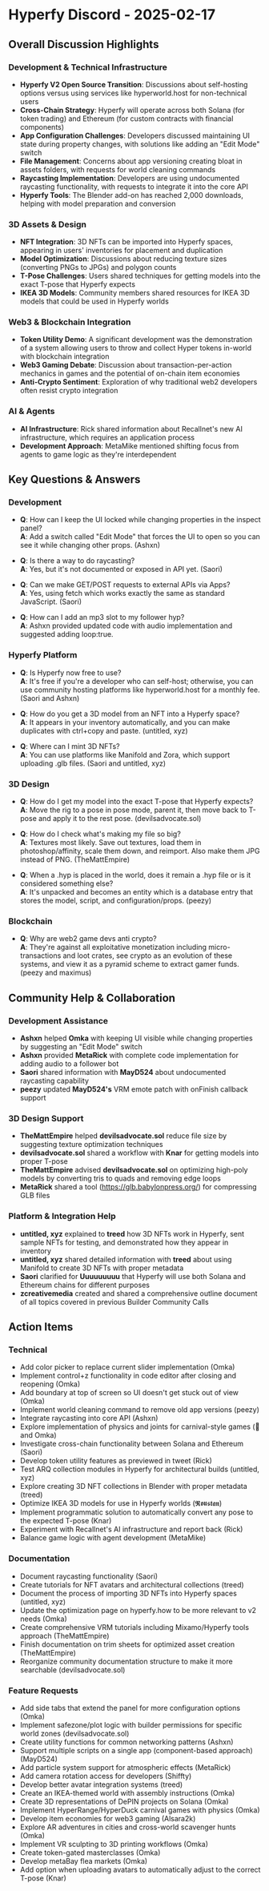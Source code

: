 # Hyperfy Discord - 2025-02-17

## Overall Discussion Highlights

### Development & Technical Infrastructure
- **Hyperfy V2 Open Source Transition**: Discussions about self-hosting options versus using services like hyperworld.host for non-technical users
- **Cross-Chain Strategy**: Hyperfy will operate across both Solana (for token trading) and Ethereum (for custom contracts with financial components)
- **App Configuration Challenges**: Developers discussed maintaining UI state during property changes, with solutions like adding an "Edit Mode" switch
- **File Management**: Concerns about app versioning creating bloat in assets folders, with requests for world cleaning commands
- **Raycasting Implementation**: Developers are using undocumented raycasting functionality, with requests to integrate it into the core API
- **Hyperfy Tools**: The Blender add-on has reached 2,000 downloads, helping with model preparation and conversion

### 3D Assets & Design
- **NFT Integration**: 3D NFTs can be imported into Hyperfy spaces, appearing in users' inventories for placement and duplication
- **Model Optimization**: Discussions about reducing texture sizes (converting PNGs to JPGs) and polygon counts
- **T-Pose Challenges**: Users shared techniques for getting models into the exact T-pose that Hyperfy expects
- **IKEA 3D Models**: Community members shared resources for IKEA 3D models that could be used in Hyperfy worlds

### Web3 & Blockchain Integration
- **Token Utility Demo**: A significant development was the demonstration of a system allowing users to throw and collect Hyper tokens in-world with blockchain integration
- **Web3 Gaming Debate**: Discussion about transaction-per-action mechanics in games and the potential of on-chain item economies
- **Anti-Crypto Sentiment**: Exploration of why traditional web2 developers often resist crypto integration

### AI & Agents
- **AI Infrastructure**: Rick shared information about Recallnet's new AI infrastructure, which requires an application process
- **Development Approach**: MetaMike mentioned shifting focus from agents to game logic as they're interdependent

## Key Questions & Answers

### Development
- **Q**: How can I keep the UI locked while changing properties in the inspect panel?  
  **A**: Add a switch called "Edit Mode" that forces the UI to open so you can see it while changing other props. (Ashxn)

- **Q**: Is there a way to do raycasting?  
  **A**: Yes, but it's not documented or exposed in API yet. (Saori)

- **Q**: Can we make GET/POST requests to external APIs via Apps?  
  **A**: Yes, using fetch which works exactly the same as standard JavaScript. (Saori)

- **Q**: How can I add an mp3 slot to my follower hyp?  
  **A**: Ashxn provided updated code with audio implementation and suggested adding loop:true.

### Hyperfy Platform
- **Q**: Is Hyperfy now free to use?  
  **A**: It's free if you're a developer who can self-host; otherwise, you can use community hosting platforms like hyperworld.host for a monthly fee. (Saori and Ashxn)

- **Q**: How do you get a 3D model from an NFT into a Hyperfy space?  
  **A**: It appears in your inventory automatically, and you can make duplicates with ctrl+copy and paste. (untitled, xyz)

- **Q**: Where can I mint 3D NFTs?  
  **A**: You can use platforms like Manifold and Zora, which support uploading .glb files. (Saori and untitled, xyz)

### 3D Design
- **Q**: How do I get my model into the exact T-pose that Hyperfy expects?  
  **A**: Move the rig to a pose in pose mode, parent it, then move back to T-pose and apply it to the rest pose. (devilsadvocate.sol)

- **Q**: How do I check what's making my file so big?  
  **A**: Textures most likely. Save out textures, load them in photoshop/affinity, scale them down, and reimport. Also make them JPG instead of PNG. (TheMattEmpire)

- **Q**: When a .hyp is placed in the world, does it remain a .hyp file or is it considered something else?  
  **A**: It's unpacked and becomes an entity which is a database entry that stores the model, script, and configuration/props. (peezy)

### Blockchain
- **Q**: Why are web2 game devs anti crypto?  
  **A**: They're against all exploitative monetization including micro-transactions and loot crates, see crypto as an evolution of these systems, and view it as a pyramid scheme to extract gamer funds. (peezy and maximus)

## Community Help & Collaboration

### Development Assistance
- **Ashxn** helped **Omka** with keeping UI visible while changing properties by suggesting an "Edit Mode" switch
- **Ashxn** provided **MetaRick** with complete code implementation for adding audio to a follower bot
- **Saori** shared information with **MayD524** about undocumented raycasting capability
- **peezy** updated **MayD524's** VRM emote patch with onFinish callback support

### 3D Design Support
- **TheMattEmpire** helped **devilsadvocate.sol** reduce file size by suggesting texture optimization techniques
- **devilsadvocate.sol** shared a workflow with **Knar** for getting models into proper T-pose
- **TheMattEmpire** advised **devilsadvocate.sol** on optimizing high-poly models by converting tris to quads and removing edge loops
- **MetaRick** shared a tool (https://glb.babylonpress.org/) for compressing GLB files

### Platform & Integration Help
- **untitled, xyz** explained to **treed** how 3D NFTs work in Hyperfy, sent sample NFTs for testing, and demonstrated how they appear in inventory
- **untitled, xyz** shared detailed information with **treed** about using Manifold to create 3D NFTs with proper metadata
- **Saori** clarified for **Uuuuuuuuu** that Hyperfy will use both Solana and Ethereum chains for different purposes
- **zcreativemedia** created and shared a comprehensive outline document of all topics covered in previous Builder Community Calls

## Action Items

### Technical
- Add color picker to replace current slider implementation (Omka)
- Implement control+z functionality in code editor after closing and reopening (Omka)
- Add boundary at top of screen so UI doesn't get stuck out of view (Omka)
- Implement world cleaning command to remove old app versions (peezy)
- Integrate raycasting into core API (Ashxn)
- Explore implementation of physics and joints for carnival-style games (᲼ and Omka)
- Investigate cross-chain functionality between Solana and Ethereum (Saori)
- Develop token utility features as previewed in tweet (Rick)
- Test ARQ collection modules in Hyperfy for architectural builds (untitled, xyz)
- Explore creating 3D NFT collections in Blender with proper metadata (treed)
- Optimize IKEA 3D models for use in Hyperfy worlds (𝕽𝖔𝖚𝖘𝖙𝖆𝖓)
- Implement programmatic solution to automatically convert any pose to the expected T-pose (Knar)
- Experiment with Recallnet's AI infrastructure and report back (Rick)
- Balance game logic with agent development (MetaMike)

### Documentation
- Document raycasting functionality (Saori)
- Create tutorials for NFT avatars and architectural collections (treed)
- Document the process of importing 3D NFTs into Hyperfy spaces (untitled, xyz)
- Update the optimization page on hyperfy.how to be more relevant to v2 needs (Omka)
- Create comprehensive VRM tutorials including Mixamo/Hyperfy tools approach (TheMattEmpire)
- Finish documentation on trim sheets for optimized asset creation (TheMattEmpire)
- Reorganize community documentation structure to make it more searchable (devilsadvocate.sol)

### Feature Requests
- Add side tabs that extend the panel for more configuration options (Omka)
- Implement safezone/plot logic with builder permissions for specific world zones (devilsadvocate.sol)
- Create utility functions for common networking patterns (Ashxn)
- Support multiple scripts on a single app (component-based approach) (MayD524)
- Add particle system support for atmospheric effects (MetaRick)
- Add camera rotation access for developers (Shiffty)
- Develop better avatar integration systems (treed)
- Create an IKEA-themed world with assembly instructions (Omka)
- Create 3D representations of DePIN projects on Solana (Omka)
- Implement HyperRange/HyperDuck carnival games with physics (Omka)
- Develop item economies for web3 gaming (Alsara2k)
- Explore AR adventures in cities and cross-world scavenger hunts (Omka)
- Implement VR sculpting to 3D printing workflows (Omka)
- Create token-gated masterclasses (Omka)
- Develop metaBay flea markets (Omka)
- Add option when uploading avatars to automatically adjust to the correct T-pose (Knar)